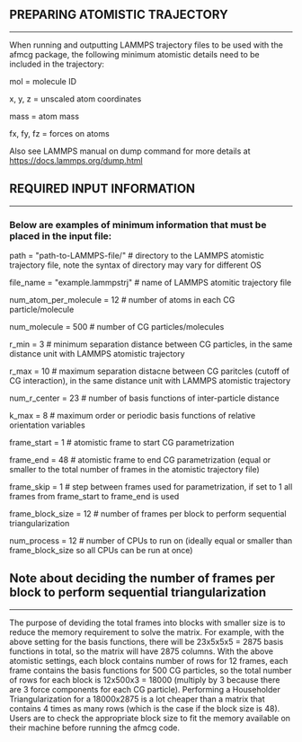 ## PREPARING ATOMISTIC TRAJECTORY
------------

When running and outputting LAMMPS trajectory files to be used with the afmcg package, the following minimum atomistic details need to be included in the trajectory:

mol = molecule ID

x, y, z = unscaled atom coordinates

mass = atom mass

fx, fy, fz = forces on atoms

Also see LAMMPS manual on dump command for more details at <https://docs.lammps.org/dump.html>

## REQUIRED INPUT INFORMATION
------------

### Below are examples of minimum information that must be placed in the input file:

path = "path-to-LAMMPS-file/" # directory to the LAMMPS atomistic trajectory file, note the syntax of directory may vary for different OS

file_name = "example.lammpstrj" # name of LAMMPS atomitic trajectory file

num_atom_per_molecule = 12 # number of atoms in each CG particle/molecule

num_molecule = 500 # number of CG particles/molecules

r_min = 3 # minimum separation distance between CG particles, in the same distance unit with LAMMPS atomistic trajectory

r_max = 10 # maximum separation distacne between CG paritcles (cutoff of CG interaction), in the same distance unit with LAMMPS atomistic trajectory

num_r_center = 23 # number of basis functions of inter-particle distance

k_max = 8 # maximum order or periodic basis functions of relative orientation variables

frame_start = 1 # atomistic frame to start CG parametrization

frame_end = 48 # atomistic frame to end CG parametrization (equal or smaller to the total number of frames in the atomistic trajectory file)

frame_skip = 1 # step between frames used for parametrization, if set to 1 all frames from frame_start to frame_end is used

frame_block_size = 12 # number of frames per block to perform sequential triangularization 

num_process = 12 # number of CPUs to run on (ideally equal or smaller than frame_block_size so all CPUs can be run at once)

## Note about deciding the number of frames per block to perform sequential triangularization
------------

The purpose of deviding the total frames into blocks with smaller size is to reduce the memory requirement to solve the matrix. For example, with the above setting for the basis functions, there will be 23x5x5x5 = 2875 basis functions in total, so the matrix will have 2875 columns. With the above atomistic settings, each block contains number of rows for 12 frames, each frame contains the basis functions for 500 CG particles, so the total number of rows for each block is 12x500x3 = 18000 (multiply by 3 because there are 3 force components for each CG particle). Performing a Householder Triangularization for a 18000x2875 is a lot cheaper than a matrix that contains 4 times as many rows (which is the case if the block size is 48). Users are to check the appropriate block size to fit the memory available on their machine before running the afmcg code.
